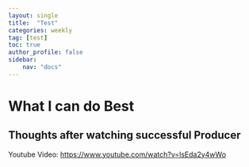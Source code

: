 ```yaml
---
layout: single
title:  "Test"
categories: weekly
tag: [test]
toc: true
author_profile: false
sidebar:
    nav: "docs"
---
```


# What I can do Best
## Thoughts after watching successful Producer

Youtube Video: https://www.youtube.com/watch?v=lsEda2y4wWo